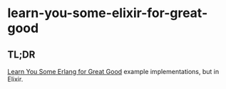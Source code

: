 # learn-you-some-elixir-for-great-good

## TL;DR

[Learn You Some Erlang for Great Good](https://learnyousomeerlang.com/content)  example implementations, but in Elixir.

